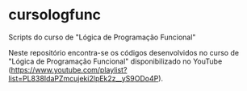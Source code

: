 # cursologfunc
Scripts do curso de "Lógica de Programação Funcional"

Neste repositório encontra-se os códigos desenvolvidos no curso de "Lógica de Programação Funcional" disponibilizado no YouTube (https://www.youtube.com/playlist?list=PL838IdaPZmcujeki2lpEk2z__yS9ODo4P).
